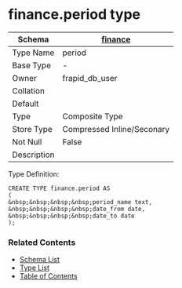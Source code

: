 # finance.period type

| Schema | [finance](../../schemas/finance.md) |
| ------ | ----------------------------------------------- |
| Type Name | period |
| Base Type | - |
| Owner | frapid_db_user |
| Collation |  |
| Default |  |
| Type | Composite Type |
| Store Type | Compressed Inline/Seconary |
| Not Null | False |
| Description |  |

Type Definition:

```plpgsql
CREATE TYPE finance.period AS
(
&nbsp;&nbsp;&nbsp;&nbsp;period_name text,
&nbsp;&nbsp;&nbsp;&nbsp;date_from date,
&nbsp;&nbsp;&nbsp;&nbsp;date_to date
);
```


### Related Contents
* [Schema List](../../schemas.md)
* [Type List](../../types.md)
* [Table of Contents](../../README.md)

